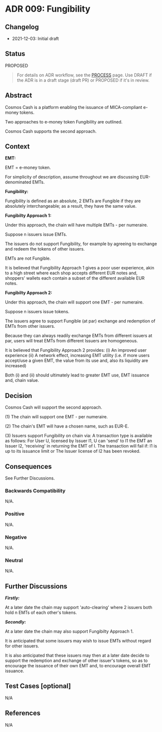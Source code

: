 # ADR 009: Fungibility

## Changelog

- 2021-12-03: Initial draft

## Status

PROPOSED

> For details on ADR workflow, see the [PROCESS](./PROCESS.md#adr-status) page.
> Use DRAFT if the ADR is in a draft stage (draft PR) or PROPOSED if it's in review.

## Abstract

Cosmos Cash is a platform enabling the issuance of MICA-compliant e-money tokens.

Two approaches to e-money token Fungibility are outlined.

Cosmos Cash supports the second approach.

## Context

**EMT:**

EMT = e-money token.

For simplicity of description, assume throughout we are discussing EUR-denominated EMTs.

**Fungibility:**

Fungibility is defined as an absolute, 2 EMTs are Fungible if they are absolutely interchangeable; as a result, they have the same value.

**Fungibilty Approach 1:**

Under this approach, the chain will have multiple EMTs - per numeraire.

Suppose n issuers issue EMTs.

The issuers do not support Fungibility, for example by agreeing to exchange and redeem the tokens of other issuers.

EMTs are not Fungible.

It is believed that Fungibility Approach 1 gives a poor user experience, akin to a high street where each shop accepts different EUR notes and,
shoppers' wallets each contain a subset of the different available EUR notes.

**Fungibilty Approach 2:**

Under this approach, the chain will support one EMT - per numeraire.

Suppose n issuers issue tokens.

The issuers agree to support Fungible (at par) exchange and redemption of EMTs from other issuers.

Because they can always readily exchange EMTs from different issuers at par, users will treat EMTs from different Issuers are homogeneous.

It is believed that Fungibility Approach 2 provides:
(i) An improved user experience
(ii) A network effect, increasing EMT utility (i.e. if more users accept/use a given EMT, the value from its use and, also its liquidity are increased)

Both (i) and (ii) should ultimately lead to greater EMT use, EMT issuance and, chain value.

## Decision

Cosmos Cash will support the second approach.

(1) The chain will support one EMT - per numeraire.

(2) The chain's EMT will have a chosen name, such as EUR-E.

(3) Issuers support Fungibility on chain via:
A transaction type is available as follows:
For User U, licensed by Issuer I1, U can 'send' to I1 the EMT an Issuer I2, 'receiving' in returning the EMT of I.
The transaction will fail if:
I1 is up to its issuance limit or
The Issuer license of I2 has been revoked.

## Consequences

See Further Discussions.

### Backwards Compatibility

N/A.

### Positive

N/A.

### Negative

N/A.

### Neutral

N/A.

## Further Discussions

***Firstly:***

At a later date the chain may support 'auto-clearing' where 2 issuers both hold n EMTs of each other's tokens.

***Secondly:***

At a later date the chain may also support Fungibilty Approach 1.

It is anticipated that some issuers may wish to issue EMTs without regard for other issuers.

It is also anticipated that these issuers may then at a later date decide to support the redemption and exchange of other issuer's tokens,
so as to encourage the issuance of their own EMT and, to encourage overall EMT issuance.

## Test Cases [optional]

N/A

## References

N/A